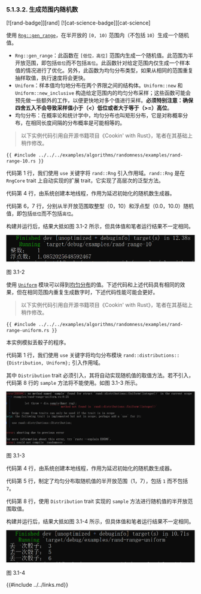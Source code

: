 ### 5.1.3.2. 生成范围内随机数

[![rand-badge]][rand] [![cat-science-badge]][cat-science]

使用 [`Rng::gen_range`]，在半开放的 `[0, 10)` 范围内（不包括 `10`）生成一个随机值。

- `Rng::gen_range`：此函数在 `[低位，高位]` 范围内生成一个随机值。此范围为半开放范围，即包括`低位`而不包括`高位`。此函数针对给定范围内仅生成一个样本值的情况进行了优化。另外，此函数为均匀分布类型，如果从相同的范围重复抽样取值，执行速度将会更快。
- `Uniform`：样本值均匀地分布在两个界限之间的结构体。`Uniform::new` 和 `Uniform::new_inclusive` 构造给定范围内的均匀分布采样；这些函数可能会预先做一些额外的工作，以便更快地对多个值进行采样。**必须特别注意：确保四舍五入不会导致采样值小于（<）低位或者大于等于（>=）高位**。
- 均匀分布：在概率论和统计学中，均匀分布也叫矩形分布，它是对称概率分布，在相同长度间隔的分布概率是可能相等的。

> 以下实例代码引用自开源书籍项目《Cookin' with Rust》，笔者在其基础上稍作修改。

```rust,edition2018
{{ #include ../../../examples/algorithms/randomness/examples/rand-range-10.rs }}
```

代码第 1 行，我们使用 `use` 关键字将 `rand::Rng` 引入作用域。`rand::Rng` 是在 `RngCore` trait 上自动实现的扩展 trait，它实现了高层次的泛型方法。

代码第 4 行，由系统创建本地线程，作用为延迟初始化的随机数生成器。

代码第 6，7 行，分别从半开放范围取整型（0，10）和浮点型（0.0，10.0）随机值，即包括`低位`而不包括`高位`。

构建并运行后，结果大抵如图 3.1-2 所示，但具体值和笔者运行结果不一定相同。

![rand-range-10](../../css/algorithms/rand-range-10.png)

图 3.1-2

使用 [`Uniform`] 模块可以得到[均匀分布][uniform distribution]的值。下述代码和上述代码具有相同的效果，但在相同范围内重复生成数字时，下述代码性能可能会更好。

> 以下实例代码引用自开源书籍项目《Cookin' with Rust》，笔者在其基础上稍作修改。

```rust,edition2018
{{ #include ../../../examples/algorithms/randomness/examples/rand-range-uniform.rs }}
```

本实例模拟丢骰子的程序。

代码第 1 行，我们使用 `use` 关键字将均匀分布模块 `rand::distributions::{Distribution, Uniform};` 引入作用域。

其中 `Distribution` trait 必须引入，其将自动实现随机值的取值方法。若不引入，代码第 8 行的 `sample` 方法将不能使用。如图 3.1-3 所示。 

![rand-range-uniform-error](../../css/algorithms/rand-range-uniform-error.png)

图 3.1-3

代码第 4 行，由系统创建本地线程，作用为延迟初始化的随机数生成器。

代码第 5 行，制定了均匀分布取随机值的半开放范围（1，7），包括 `1` 而不包括 `7`。

代码第 8 行，使用 `Distribution` trait 实现的 `sample` 方法进行随机值的半开放范围取值。

构建并运行后，结果大抵如图 3.1-4 所示，但具体值和笔者运行结果不一定相同。

![rand-range-uniform](../../css/algorithms/rand-range-uniform.png)

图 3.1-4

[`Uniform`]: https://docs.rs/rand/*/rand/distributions/uniform/struct.Uniform.html
[`Rng::gen_range`]: https://doc.rust-lang.org/rand/*/rand/trait.Rng.html#method.gen_range
[uniform distribution]: https://en.wikipedia.org/wiki/Uniform_distribution_(continuous)

{{#include ../../links.md}}
